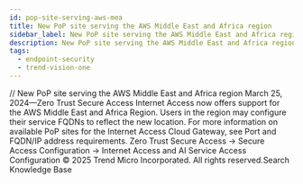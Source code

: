 ```yaml
---
id: pop-site-serving-aws-mea
title: New PoP site serving the AWS Middle East and Africa region
sidebar_label: New PoP site serving the AWS Middle East and Africa region
description: New PoP site serving the AWS Middle East and Africa region
tags:
  - endpoint-security
  - trend-vision-one
---
```


/*<![CDATA[*/ $('#title').html($('meta[name=map-description]').attr('content')); /*]]>*/ New PoP site serving the AWS Middle East and Africa region March 25, 2024—Zero Trust Secure Access Internet Access now offers support for the AWS Middle East and Africa Region. Users in the region may configure their service FQDNs to reflect the new location. For more information on available PoP sites for the Internet Access Cloud Gateway, see Port and FQDN/IP address requirements. Zero Trust Secure Access → Secure Access Configuration → Internet Access and AI Service Access Configuration © 2025 Trend Micro Incorporated. All rights reserved.Search Knowledge Base